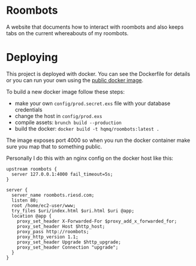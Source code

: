 # Roombots

A website that documents how to interact with roombots and also keeps tabs on the current whereabouts of my roombots.

# Deploying

This project is deployed with docker. You can see the Dockerfile for details or you can run your own using the [public docker image](https://hub.docker.com/r/hqmq/roombots/).

To build a new docker image follow these steps:
* make your own `config/prod.secret.exs` file with your database credentials
* change the host in `config/prod.exs`
* compile assets: `brunch build --production`
* build the docker: `docker build -t hqmq/roombots:latest .`

The image exposes port 4000 so when you run the docker container make sure you map that to something public.

Personally I do this with an nginx config on the docker host like this:

```
upstream roombots {
  server 127.0.0.1:4000 fail_timeout=5s;
}

server {
  server_name roombots.riesd.com;
  listen 80;
  root /home/ec2-user/www;
  try_files $uri/index.html $uri.html $uri @app;
  location @app {
    proxy_set_header X-Forwarded-For $proxy_add_x_forwarded_for;
    proxy_set_header Host $http_host;
    proxy_pass http://roombots;
    proxy_http_version 1.1;
    proxy_set_header Upgrade $http_upgrade;
    proxy_set_header Connection "upgrade";
  }
}
```
